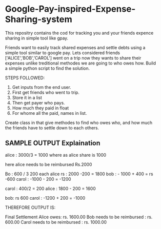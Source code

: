 # Google-Pay-inspired-Expense-Sharing-system
This repositry contains the cod for tracking you and your friends expence sharing in simple tool like gpay. 

Friends want to easily track shared expenses and settle debts using a simple tool similar to google pay. Lets considered friends ['ALICE','BOB','CAROL'] went on a trip now they wants to share their expenses unlike treditional methodes we are going to who owes how. Build a simple python script to find the solution.

STEPS FOLLOWED:
1. Get inputs from the end user.
2. First get friends who went to trip.
3. Store it in a list
4. Then get payer who pays.
5. How much they paid in float
6. For whome all the paid, names in list.


Create class in that give methodes to find who owes who, and how much the friends have to settle down to each others.

## SAMPLE OUTPUT Explaination ##

alice : 3000/3 = 1000 
where as alice share is 1000

here alice needs to be reimbursed Rs.2000


Bo : 600 / 3 200 each
alice rs : 2000 -200 = 1800
bob : - 1000  + 400 = rs -600
carol : -1000 - 200 = -1200


carol : 400/2 = 200
alice : 1800 - 200 = 1600

bob: rs 600
carol : -1200 + 200 = -1000



THEREFORE OUTPUT IS:

Final Settlement
Alice owes: rs. 1600.00
Bob needs to be reimbursed : rs. 600.00
Carol needs to be reimbursed : rs. 1000.00

